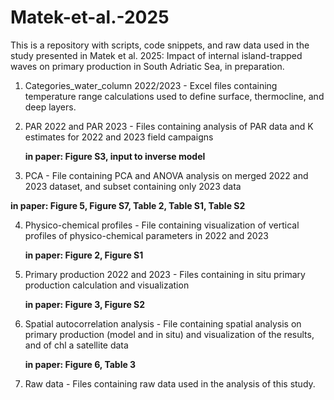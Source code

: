 # Matek-et-al.-2025
This is a repository with scripts, code snippets, and raw data used in the study presented in Matek et al. 2025: Impact of internal island-trapped waves on primary production in South Adriatic Sea, in preparation.

1. Categories_water_column 2022/2023 - Excel files containing temperature range calculations used to define surface, thermocline, and deep layers.
2. PAR 2022 and PAR 2023 - Files containing analysis of PAR data and K estimates for 2022 and 2023 field campaigns

    **in paper: Figure S3, input to inverse model**
   
3. PCA - File containing PCA and ANOVA analysis on merged 2022 and 2023 dataset, and subset containing only 2023 data
 
  **in paper: Figure 5, Figure S7, Table 2, Table S1, Table S2**
  
4. Physico-chemical profiles - File containing visualization of vertical profiles of physico-chemical parameters in 2022 and 2023
  
   **in paper: Figure 2, Figure S1**
   
5. Primary production 2022 and 2023 - Files containing in situ primary production calculation and visualization
   
   **in paper: Figure 3, Figure S2**
   
6. Spatial autocorrelation analysis - File containing spatial analysis on primary production (model and in situ) and visualization of the results, and of chl a satellite data
    
    **in paper: Figure 6, Table 3**

7. Raw data - Files containing raw data used in the analysis of this study.
